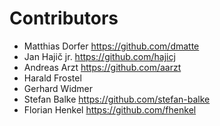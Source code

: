 Contributors
============

* Matthias Dorfer <https://github.com/dmatte>
* Jan Hajič jr. <https://github.com/hajicj>
* Andreas Arzt <https://github.com/aarzt>
* Harald Frostel
* Gerhard Widmer
* Stefan Balke <https://github.com/stefan-balke>
* Florian Henkel <https://github.com/fhenkel>